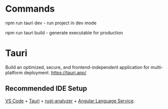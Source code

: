 # Commands

npm run tauri dev - run project in dev mode

npm run tauri build - generate executable for production

# Tauri 

Build an optimized, secure, and frontend-independent application for multi-platform deployment.
https://tauri.app/

## Recommended IDE Setup

[VS Code](https://code.visualstudio.com/) + [Tauri](https://marketplace.visualstudio.com/items?itemName=tauri-apps.tauri-vscode) + [rust-analyzer](https://marketplace.visualstudio.com/items?itemName=rust-lang.rust-analyzer) + [Angular Language Service](https://marketplace.visualstudio.com/items?itemName=Angular.ng-template).

